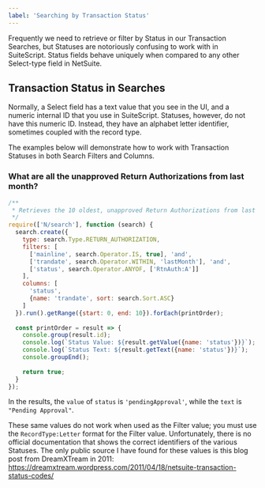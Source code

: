 ```yaml
---
label: 'Searching by Transaction Status'
---
```


Frequently we need to retrieve or filter by Status in our Transaction Searches, but Statuses are notoriously 
confusing to work with in SuiteScript. Status fields behave uniquely when compared to any other Select-type field in 
NetSuite.

## Transaction Status in Searches

Normally, a Select field has a text value that you see in the UI, and a numeric internal ID that you use in 
SuiteScript. Statuses, however, do not have this numeric ID. Instead, they have an alphabet letter identifier, 
sometimes coupled with the record type.

The examples below will demonstrate how to work with Transaction Statuses in both Search Filters and Columns.

### What are all the unapproved Return Authorizations from last month?

```javascript
/**
 * Retrieves the 10 oldest, unapproved Return Authorizations from last month
 */
require(['N/search'], function (search) {
  search.create({
    type: search.Type.RETURN_AUTHORIZATION,
    filters: [
      ['mainline', search.Operator.IS, true], 'and',
      ['trandate', search.Operator.WITHIN, 'lastMonth'], 'and',
      ['status', search.Operator.ANYOF, ['RtnAuth:A']]
    ],
    columns: [
      'status',
      {name: 'trandate', sort: search.Sort.ASC}
    ]
  }).run().getRange({start: 0, end: 10}).forEach(printOrder);
  
  const printOrder = result => {
    console.group(result.id);
    console.log(`Status Value: ${result.getValue({name: 'status'})}`);
    console.log(`Status Text: ${result.getText({name: 'status'})}`);
    console.groupEnd();
    
    return true;
  }
});
```

In the results, the `value` of `status` is `'pendingApproval'`, while the `text` is `"Pending Approval"`.

These same values do not work when used as the Filter value; you must use the `RecordType:Letter` format for the 
Filter value. Unfortunately, there is no official documentation that shows the correct identifiers of the various 
Statuses. The only public source I have found for these values is this blog post from DreamXTream in 2011:
https://dreamxtream.wordpress.com/2011/04/18/netsuite-transaction-status-codes/

